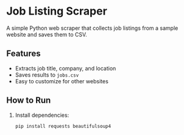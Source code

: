 # Job Listing Scraper

A simple Python web scraper that collects job listings from a sample website and saves them to CSV.

## Features
- Extracts job title, company, and location
- Saves results to `jobs.csv`
- Easy to customize for other websites

## How to Run
1. Install dependencies:
   ```bash
   pip install requests beautifulsoup4
